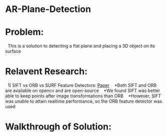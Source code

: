 # AR-Plane-Detection
# Problem:
&nbsp;&nbsp;This is a solution to detecting a flat plane and placing a 3D object on its surface

# Relavent Research:
&nbsp;&nbsp;1) SIFT vs ORB vs SURF Feature Detectors: [Paper](https://arxiv.org/abs/1710.02726) 
&nbsp;&nbsp;&nbsp;*Both SIFT and ORB are available on opencv and are open-source 
&nbsp;&nbsp;&nbsp;*We found SIFT was better able to keep points after image transformations than ORB 
&nbsp;&nbsp;&nbsp;*However, SIFT was unable to attain realtime performance, so the ORB feature detector was used 

# Walkthrough of Solution:
